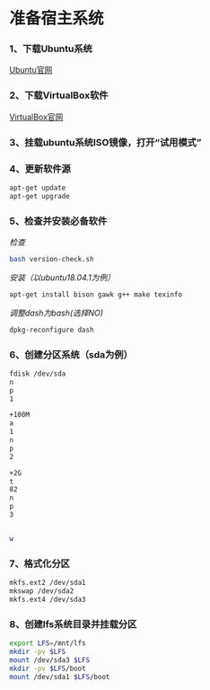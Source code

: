 # 准备宿主系统
### 1、下载Ubuntu系统
<a href="https://www.ubuntu.com/download/desktop">Ubuntu官网</a>
### 2、下载VirtualBox软件
<a href="https://www.virtualbox.org/">VirtualBox官网</a>
### 3、挂载ubuntu系统ISO镜像，打开“试用模式”
### 4、更新软件源
```bash
apt-get update
apt-get upgrade
```
### 5、检查并安装必备软件
*检查*
```bash
bash version-check.sh
```
*安装（以ubuntu18.04.1为例）*
```bash
apt-get install bison gawk g++ make texinfo
```
*调整dash为bash(选择NO)*
```bash
dpkg-reconfigure dash
```
### 6、创建分区系统（sda为例）
```bash
fdisk /dev/sda
n
p
1

+100M
a
1
n
p
2

+2G
t
82
n
p
3


w
```
### 7、格式化分区
```bash
mkfs.ext2 /dev/sda1
mkswap /dev/sda2
mkfs.ext4 /dev/sda3
```
### 8、创建lfs系统目录并挂载分区
```bash
export LFS=/mnt/lfs
mkdir -pv $LFS
mount /dev/sda3 $LFS
mkdir -pv $LFS/boot
mount /dev/sda1 $LFS/boot
